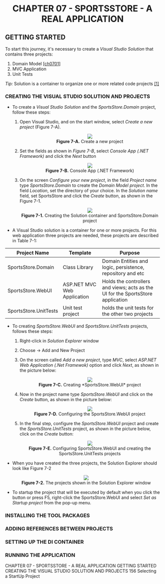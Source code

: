 <h1 align="center">
    CHAPTER 07 - SPORTSSTORE - A REAL APPLICATION
</h1>

## GETTING STARTED
To start this journey, it's necessary to create a *Visual Studio Solution* that contains three projects: 
1. Domain Model [[ch0701]](Issues/ch0701-domain-model.md)
2. MVC Application
3. Unit Tests  

*Tip:* Solution is a container to organize one or more related code projects [[1]](https://docs.microsoft.com/en-us/visualstudio/get-started/tutorial-projects-solutions?view=vs-2022)  

### CREATING THE VISUAL STUDIO SOLUTION AND PROJECTS
* To create a *Visual Studio Solution* and the *SportsStore.Domain* project, follow these steps:
    1. Open Visual Studio, and on the start window, select *Create a new project* (Figure 7-A).
        <p align="center">
            <img src="ch07-Pictures/Figure 7-A.png" /><br />
            <b>Figure 7-A.</b> Create a new project
        </p>  
    2. Set the fields as shown in *Figure 7-B*, select *Console App (.NET Framework)* and click the *Next* button
        <p align="center">
            <img src="ch07-Pictures/Figure 7-B.png" /><br />
            <b>Figure 7-B.</b> Console App (.NET Framework)
        </p>  
    3. On the screen *Configure your new project*, in the field *Project name* type *SportsStore.Domain* to create the *Domain Model project*. In the field *Location*, set the directory of your choice. In the *Solution name* field, set SportsStore and click the *Create* button, as shown in the Figure 7-1.
        <p align="center">
            <img src="ch07-Pictures/Figure 7-1.png" /><br />
            <b>Figure 7-1.</b> Creating the Solution container and SportsStore.Domain project
        </p>  

* A Visual Studio solution is a container for one or more projects. For this web application three projects are needed, these projects are described in Table 7-1:

**Project Name**|**Template**|**Purpose**
----------------|------------|------------
SportsStore.Domain|Class Library|Domain Entities and logic, persistence, repository and etc
SportsStore.WebUI|ASP.NET MVC Web Application|Holds the controllers and views; acts as the UI for the SportsStore application
SportsStore.UnitTests|Unit test project|holds the unit tests for the other two projects    

* To creating *SportsStore.WebUI* and *SportsStore.UnitTests* projects, follows these steps:
    1. Right-click in *Solution Explorer* window
    2. Choose -> Add and New Project
    3. On the screen called *Add a new project*, type *MVC*, select *ASP.NET Web Application (.Net Framewok)* option and click *Next*, as shown in the picture below:
        <p align="center">
            <img src="ch07-Pictures/Figure 7-C.png" /><br />
            <b>Figure 7-C.</b> Creating *SportsStore.WebUI* project
        </p>  

    4. Now in the project name type *SportsStore.WebUI* and click on the *Create* button, as shown in the picture below:
        <p align="center">
            <img src="ch07-Pictures/Figure 7-D.png" /><br />
            <b>Figure 7-D.</b> Configuring the SportsStore.WebUI project
        </p>  

    5. In the final step, configure the *SportsStore.WebUI* project and  create the *SportsStore.UnitTests* project, as shown in the picture below, click on the *Create* button: 
        <p align="center">
            <img src="ch07-Pictures/Figure 7-E.png" /><br />
            <b>Figure 7-E.</b> Configuring SportsStore.WebUI and creating the SportsStore.UnitTests projects
        </p>  

* When you have created the three projects, the Solution Explorer should look like Figure 7-2
    <p align="center">
        <img src="ch07-Pictures/Figure 7-2.png" /><br />
        <b>Figure 7-2.</b> The projects shown in the Solution Explorer window
    </p>  

* To startup the project that will be executed by default when you click the button or press F5, right-click the SportsStore.WebUI and select *Set as Startup project* from the pop-up menu.

### INSTALLING THE TOOL PACKAGES
### ADDING REFERENCES BETWEEN PROJECTS
### SETTING UP THE DI CONTAINER
### RUNNING THE APPLICATION

CHAPTER 07 - SPORTSSTORE - A REAL APPLICATION
    GETTING STARTED
        CREATING THE VISUAL STUDIO SOLUTION AND PROJECTS 156
            Selecting a StartUp Project